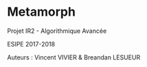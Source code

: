 # Metamorph
Projet IR2 - Algorithmique Avancée

ESIPE 2017-2018

Auteurs : Vincent VIVIER & Breandan LESUEUR